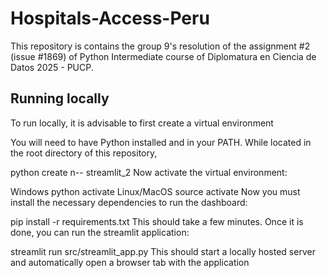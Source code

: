 # Hospitals-Access-Peru
This repository is contains the group 9's resolution of the assignment #2 (issue #1869) of Python Intermediate course of Diplomatura en Ciencia de Datos 2025 - PUCP.

## Running locally
To run locally, it is advisable to first create a virtual environment

You will need to have Python installed and in your PATH. While located in the root directory of this repository,

python create n-- streamlit_2
Now activate the virtual environment:

Windows
python activate
Linux/MacOS
source activate
Now you must install the necessary dependencies to run the dashboard:

pip install -r requirements.txt
This should take a few minutes. Once it is done, you can run the streamlit application:

streamlit run src/streamlit_app.py
This should start a locally hosted server and automatically open a browser tab with the application
